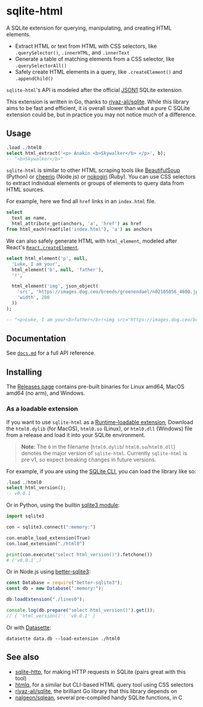 # sqlite-html

A SQLite extension for querying, manipulating, and creating HTML elements.

- Extract HTML or text from HTML with CSS selectors, like `.querySelector()`, `.innerHTML`, and `.innerText`
- Generate a table of matching elements from a CSS selector, like `.querySelectorAll()`
- Safely create HTML elements in a query, like `.createElement()` and `.appendChild()`

`sqlite-html`'s API is modeled after the official [JSON1](https://www.sqlite.org/json1.html#jmini) SQLite extension.

This extension is written in Go, thanks to [riyaz-ali/sqlite](https://github.com/riyaz-ali/sqlite). While this library aims to be fast and efficient, it is overall slower than what a pure C SQLite extension could be, but in practice you may not notice much of a difference.

## Usage

```sql
.load ./html0
select html_extract('<p> Anakin <b>Skywalker</b> </p>', b);
-- "<b>Skywalker</b>"
```

`sqlite-html` is similar to other HTML scraping tools like [BeautifulSoup](https://beautiful-soup-4.readthedocs.io/en/latest/) (Python) or [cheerio](https://cheerio.js.org/) (Node.js) or [nokogiri](https://nokogiri.org/) (Ruby). You can use CSS selectors to extract individual elements or groups of elements to query data from HTML sources.

For example, here we find all `href` links in an `index.html` file.

```sql
select
  text as name,
  html_attribute_get(anchors, 'a', 'href') as href
from html_each(readfile('index.html'), 'a') as anchors
```

We can also safely generate HTML with `html_element`, modeled after React's [`React.createElement`](https://reactjs.org/docs/react-api.html#createelement).

```sql
select html_element('p', null,
  'Luke, I am your',
  html_element('b', null, 'father'),
  '!',

  html_element('img', json_object(
    'src', 'https://images.dog.ceo/breeds/groenendael/n02105056_4600.jpg',
    'width', 200
  ))
);

-- "<p>Luke, I am your<b>father</b>!<img src="https://images.dog.ceo/breeds/groenendael/n02105056_4600.jpg" width="200.000000"/></p>"
```

## Documentation

See [`docs.md`](./docs.md) for a full API reference.

## Installing

The [Releases page](https://github.com/asg017/sqlite-lines/releases) contains pre-built binaries for Linux amd64, MacOS amd64 (no arm), and Windows.

### As a loadable extension

If you want to use `sqlite-html` as a [Runtime-loadable extension](https://www.sqlite.org/loadext.html), Download the `html0.dylib` (for MacOS), `html0.so` (Linux), or `html0.dll` (Windows) file from a release and load it into your SQLite environment.

> **Note:**
> The `0` in the filename (`html0.dylib`/ `html0.so`/`html0.dll`) denotes the major version of `sqlite-html`. Currently `sqlite-html` is pre v1, so expect breaking changes in future versions.

For example, if you are using the [SQLite CLI](https://www.sqlite.org/cli.html), you can load the library like so:

```sql
.load ./html0
select html_version();
-- v0.0.1
```

Or in Python, using the builtin [sqlite3 module](https://docs.python.org/3/library/sqlite3.html):

```python
import sqlite3

con = sqlite3.connect(":memory:")

con.enable_load_extension(True)
con.load_extension("./html0")

print(con.execute("select html_version()").fetchone())
# ('v0.0.1',)
```

Or in Node.js using [better-sqlite3](https://github.com/WiseLibs/better-sqlite3):

```javascript
const Database = require("better-sqlite3");
const db = new Database(":memory:");

db.loadExtension("./lines0");

console.log(db.prepare("select html_version()").get());
// { 'html_version()': 'v0.0.1' }
```

Or with [Datasette](https://datasette.io/):

```
datasette data.db --load-extension ./html0
```

## See also

- [sqlite-http](https://github.com/asg017/sqlite-http), for making HTTP requests in SQLite (pairs great with this tool)
- [htmlq](https://github.com/mgdm/htmlq), for a similar but CLI-based HTML query tool using CSS selectors
- [riyaz-ali/sqlite](https://github.com/riyaz-ali/sqlite), the brilliant Go library that this library depends on
- [nalgeon/sqlean](https://github.com/nalgeon/sqlean), several pre-compiled handy SQLite functions, in C
